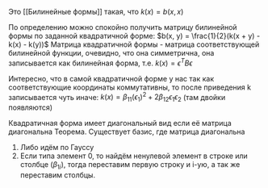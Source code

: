 Это [[Билинейные формы]] такая, что $k(x) = b(x, x)$

По определению можно спокойно получить матрицу билинейной формы по заданной квадратичной форме: $b(x, y) = \frac{1}{2}(k(x + y) - k(x) - k(y))$
Матрица квадратичной формы - матрица соответствующей билинейной функции, очевидно, что она симметрична, она записывается как билинейная форма, т.е. $k(x) = \epsilon^TB\epsilon$

Интересно, что в самой квадратичной форме у нас так как соответствующие координаты коммутативны, то после приведения k записывается чуть иначе:
$k(x) = \beta_{11}(\epsilon_1)^2 + 2\beta_{12}\epsilon_1 \epsilon_2$ (там двойки появляются)

Квадратичная форма имеет диагональный вид если её матрица диагональна
Теорема. Существует базис, где матрица диагональна
1) Либо идём по Гауссу
2) Если типа элемент 0, то найдём ненулевой элемент в строке или столбце ($\beta_{1i}$), тогда переставим первую строку и i-ую, а так же переставим столбцы.
